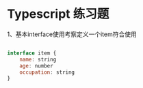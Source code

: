 # Typescript 练习题

1、基本interface使用考察定义一个item符合使用

```js

interface item {
    name: string
    age: number
    occupation: string
}


```